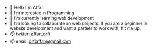 - 👋 Hello I'm Affan
- 👀 I’m interested in Programming
- 🌱 I’m currently learning web development
- 💞️ I’m looking to collaborate on web projects. If you are a beginner in website development and want a partner to work with, hit me up.
- 📫 twitter: affan_orfi 
- 📫 email: orfiaffan@gmail.com

<!---
affan-orfi/affan-orfi is a ✨ special ✨ repository because its `README.md` (this file) appears on your GitHub profile.
You can click the Preview link to take a look at your changes.
--->
